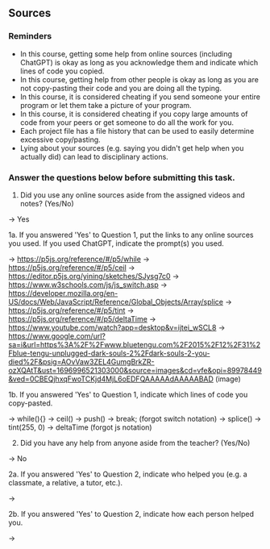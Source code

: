 ## Sources

### Reminders

* In this course, getting some help from online sources (including ChatGPT) is okay as long as you acknowledge them and indicate which lines of code you copied.
* In this course, getting help from other people is okay as long as you are not copy-pasting their code and you are doing all the typing.
* In this course, it is considered cheating if you send someone your entire program or let them take a picture of your program.
* In this course, it is considered cheating if you copy large amounts of code from your peers or get someone to do all the work for you.
* Each project file has a file history that can be used to easily determine excessive copy/pasting.
* Lying about your sources (e.g. saying you didn't get help when you actually did) can lead to disciplinary actions.

### Answer the questions below before submitting this task.

1. Did you use any online sources aside from the assigned videos and notes? (Yes/No)

→ Yes

1a. If you answered 'Yes' to Question 1, put the links to any online sources you used. If you used ChatGPT, indicate the prompt(s) you used.

→ https://p5js.org/reference/#/p5/while 
→ https://p5js.org/reference/#/p5/ceil
→ https://editor.p5js.org/yining/sketches/SJysg7c0
→ https://www.w3schools.com/js/js_switch.asp
→ https://developer.mozilla.org/en-US/docs/Web/JavaScript/Reference/Global_Objects/Array/splice
→ https://p5js.org/reference/#/p5/tint
→ https://p5js.org/reference/#/p5/deltaTime
→ https://www.youtube.com/watch?app=desktop&v=ijtei_wSCL8
→ https://www.google.com/url?sa=i&url=https%3A%2F%2Fwww.bluetengu.com%2F2015%2F12%2F31%2Fblue-tengu-unplugged-dark-souls-2%2Fdark-souls-2-you-died%2F&psig=AOvVaw3ZEL4GumgBrkZR-ozXQAtT&ust=1696996521303000&source=images&cd=vfe&opi=89978449&ved=0CBEQjhxqFwoTCKjd4MjL6oEDFQAAAAAdAAAAABAD (image)

1b. If you answered 'Yes' to Question 1, indicate which lines of code you copy-pasted.

→ while(){}
→ ceil()
→ push()
→ break;    (forgot switch notation)
→ splice()
→ tint(255, 0)
→ deltaTime (forgot js notation)


2. Did you have any help from anyone aside from the teacher? (Yes/No)

→ No

2a. If you answered 'Yes' to Question 2, indicate who helped you (e.g. a classmate, a relative, a tutor, etc.).

→

2b. If you answered 'Yes' to Question 2, indicate how each person helped you. 

→
